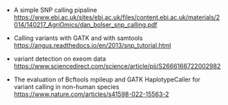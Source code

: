 
- A simple SNP calling pipaline
https://www.ebi.ac.uk/sites/ebi.ac.uk/files/content.ebi.ac.uk/materials/2014/140217_AgriOmics/dan_bolser_snp_calling.pdf

- Calling variants with GATK and with samtools  
https://angus.readthedocs.io/en/2013/snp_tutorial.html

- variant detection on exeom data  
https://www.sciencedirect.com/science/article/pii/S2666166722002982

- The evaluation of Bcftools mpileup and GATK HaplotypeCaller for variant calling in non-human species  
https://www.nature.com/articles/s41598-022-15563-2

